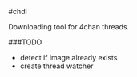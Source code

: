 #chdl

Downloading tool for 4chan threads.

###TODO

- detect if image already exists
- create thread watcher
